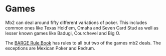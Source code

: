 # Games

Mb2 can deal around fifty different variations of poker. This includes
common ones like Texas Hold'em, Omaha and Seven Card Stud as well as
lesser known games like Badugi, Courchevel and Big O.

The [BARGE Rule Book](http://www.ceemeck.org/BARGERuleBook2021/) has
rules to all but two of the games mb2 deals.  The exceptions are
Mexican Poker and Redrum.

